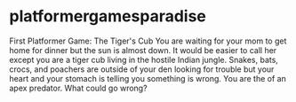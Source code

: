 # platformergamesparadise
First Platformer Game: The Tiger's Cub
You are waiting for your mom to get home for dinner but the sun is almost down. 
It would be easier to call her except you are a tiger cub living in the hostile Indian jungle. 
Snakes, bats, crocs, and poachers are outside of your den looking for trouble but your heart and your stomach is telling you something is wrong.
You are the of an apex predator. What could go wrong?
